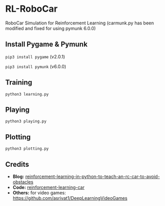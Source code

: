 # RL-RoboCar
RoboCar Simulation for Reinforcement Learning
(carmunk.py has been modified and fixed for using pymunk 6.0.0)

## Install Pygame & Pymunk

`pip3 install pygame` (v2.0.1)

`pip3 install pymunk` (v6.0.0)

## Training
`python3 learning.py`

## Playing 
`python3 playing.py`

## Plotting
`python3 plotting.py`

## Credits
- **Blog:** [reinforcement-learning-in-python-to-teach-an-rc-car-to-avoid-obstacles](https://blog.coast.ai/reinforcement-learning-in-python-to-teach-an-rc-car-to-avoid-obstacles-part-3-a1d063ac962f)
- **Code:** [reinforcement-learning-car](https://github.com/harvitronix/reinforcement-learning-car)
- **Others:**
    for video games: https://github.com/asrivat1/DeepLearningVideoGames
